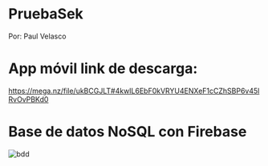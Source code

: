 # PruebaSek
Por: Paul Velasco

# App móvil link de descarga:
https://mega.nz/file/ukBCGJLT#4kwIL6EbF0kVRYU4ENXeF1cCZhSBP6v45lRvOvPBKd0

# Base de datos NoSQL con Firebase

![bdd](blob:https://mega.nz/ea33147b-8595-410e-9d43-d9f7f6eaf46f)

